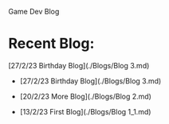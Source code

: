 Game Dev Blog

# Recent Blog: 
[27/2/23 Birthday Blog](./Blogs/Blog 3.md)

* [27/2/23 Birthday Blog](./Blogs/Blog 3.md)

* [20/2/23 More Blog](./Blogs/Blog 2.md)

* [13/2/23 First Blog](./Blogs/Blog 1_1.md)

